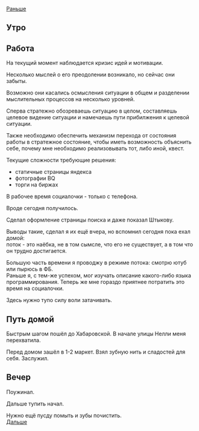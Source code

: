 [Раньше](2020.12.14.md)  
## Утро
## Работа
На текущий момент наблюдается кризис идей и мотивации.

Несколько мыслей о его преодолении возникало, но сейчас они забыты.

Возможно они касались осмысления ситуации в общем и разделении мыслительных процессов на несколько уровней.

Сперва стратежно обозреваешь ситуацию в целом, составляешь целевое видение ситуации и намечаешь пути прибилжения к целевой ситуации.

Также необходимо обеспечить механизм перехода от состояния работы в стратежное состояние, чтобы иметь возможность объяснить себе, почему мне необходимо реализовывать тот, либо иной, квест.

Текущие сложности требующие решения:
 - статичные страницы яндекса
 - фотографии BQ
 - торги на биржах

В рабочее время социалочки - только с телефона.

Вроде сегодня получилось.

Сделал оформление страницы поиска и даже показал Штыкову.

Выводы такие, сделал я их ещё вчера, но вспомнил сегодня пока ехал домой:  
поток - это наёбка, не в том сымсле, что его не существует, а в том что он трудно достигается.

Большую часть времени я проводжу в режиме потока: смотрю ютуб или пырюсь в ФБ.  
Раньше я, с тем-же успехом, мог изучать описание какого-либо языка программирования. Теперь же мне гораздо приятнее потратить это время на социалочки.

Здесь нужно тупо силу воли затачивать.
## Путь домой
Быстрым шагом пошёл до Хабаровской. В начале улицы Нелли меня перехватила.

Перед домом зашёл в 1-2 маркет. Взял зубную нить и сладостей для себя. Заслужил.
## Вечер
Поужинал.

Дальше тупить начал.

Нужно ещё пусду помыть и зубы почистить.  
[Дальше](2020.12.16.md)
